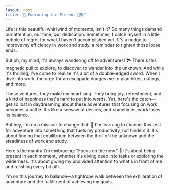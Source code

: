 ```yaml
---
layout: post
title: "🌟 Embracing the Present 🌿📚"
---
```


Life is this beautiful whirlwind of moments, isn't it? So many things demand our attention, our time, our dedication. Sometimes, I catch myself in a little bubble of regret for what I haven't accomplished yet. It's a nudge to improve my efficiency in work and study, a reminder to tighten those loose ends.

But oh, my mind, it's always wandering off to adventures! 🏞️ There's this magnetic pull to explore, to discover, to wander into the unknown. And while it's thrilling, I've come to realize it's a bit of a double-edged sword. When I dive into work, the urge for an escapade nudges me to plan hikes, outings, and more.

These ventures, they make my heart sing. They bring joy, refreshment, and a kind of happiness that's hard to put into words. Yet, here's the catch—I get so lost in daydreaming about these adventures that focusing on work becomes a battle. It's like a seesaw of desires, and sometimes, work loses its balance.

But hey, I'm on a mission to change that! 🚀 I'm learning to channel this zest for adventure into something that fuels my productivity, not hinders it. It's about finding that equilibrium between the thrill of the unknown and the steadiness of work and study.

Here's the mantra I'm embracing: "Focus on the now." 🎯 It's about being present in each moment, whether it's diving deep into tasks or exploring the wilderness. It's about giving my undivided attention to what's in front of me and relishing every bit of it.

I'm on this journey to balance—a tightrope walk between the exhilaration of adventure and the fulfillment of achieving my goals. 

